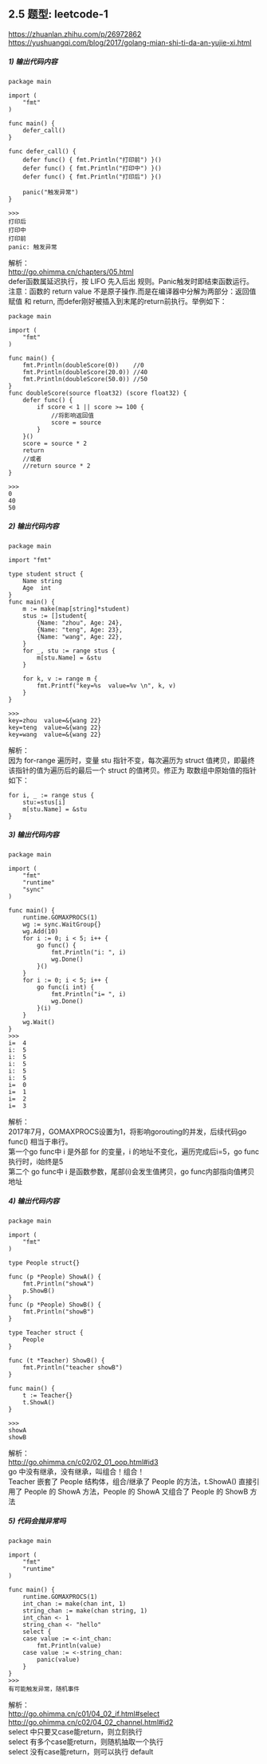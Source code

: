 ## 2.5 题型: leetcode-1


<https://zhuanlan.zhihu.com/p/26972862>      
<https://yushuangqi.com/blog/2017/golang-mian-shi-ti-da-an-yujie-xi.html>     

##### 1) 输出代码内容
```
package main

import (
	"fmt"
)

func main() {
	defer_call()
}

func defer_call() {
	defer func() { fmt.Println("打印前") }()
	defer func() { fmt.Println("打印中") }()
	defer func() { fmt.Println("打印后") }()

	panic("触发异常")
}

>>> 
打印后
打印中
打印前
panic: 触发异常
```
解析：     
<http://go.ohimma.cn/chapters/05.html>           
defer函数属延迟执行，按 LIFO 先入后出 规则。Panic触发时即结束函数运行。       
注意：函数的 return value 不是原子操作.而是在编译器中分解为两部分：返回值赋值 和 return, 而defer刚好被插入到末尾的return前执行。举例如下：

```
package main

import (
	"fmt"
)

func main() {
	fmt.Println(doubleScore(0))    //0
	fmt.Println(doubleScore(20.0)) //40
	fmt.Println(doubleScore(50.0)) //50
}
func doubleScore(source float32) (score float32) {
	defer func() {
		if score < 1 || score >= 100 {
			//将影响返回值
			score = source
		}
	}()
	score = source * 2
	return
	//或者
	//return source * 2
}

>>>
0
40
50
```



##### 2) 输出代码内容
```
package main

import "fmt"

type student struct {
	Name string
	Age  int
}
func main() {
	m := make(map[string]*student)
	stus := []student{
		{Name: "zhou", Age: 24},
		{Name: "teng", Age: 23},
		{Name: "wang", Age: 22},
	}
	for _, stu := range stus {
		m[stu.Name] = &stu
	}

	for k, v := range m {
		fmt.Printf("key=%s  value=%v \n", k, v)
	}
}

>>>
key=zhou  value=&{wang 22}
key=teng  value=&{wang 22}
key=wang  value=&{wang 22}
```
解析：      
因为 for-range 遍历时，变量 stu 指针不变，每次遍历为 struct 值拷贝，即最终该指针的值为遍历后的最后一个 struct 的值拷贝。修正为 取数组中原始值的指针 如下：
```
for i, _ := range stus {
	stu:=stus[i]
	m[stu.Name] = &stu
}
```

##### 3) 输出代码内容
```
package main

import (
	"fmt"
	"runtime"
	"sync"
)

func main() {
	runtime.GOMAXPROCS(1)
	wg := sync.WaitGroup{}
	wg.Add(10)
	for i := 0; i < 5; i++ {
		go func() {
			fmt.Println("i: ", i)
			wg.Done()
		}()
	}
	for i := 0; i < 5; i++ {
		go func(i int) {
			fmt.Println("i= ", i)
			wg.Done()
		}(i)
	}
	wg.Wait()
}
>>> 
i=  4
i:  5
i:  5
i:  5
i:  5
i:  5
i=  0
i=  1
i=  2
i=  3
```
解析：    
2017年7月，GOMAXPROCS设置为1，将影响gorouting的并发，后续代码go func() 相当于串行。     
第一个go func中 i 是外部 for 的变量，i 的地址不变化，遍历完成后i=5，go func执行时，i始终是5         
第二个 go func中 i 是函数参数，尾部(i)会发生值拷贝，go func内部指向值拷贝地址       


##### 4) 输出代码内容
```
package main

import (
	"fmt"
)

type People struct{}

func (p *People) ShowA() {
	fmt.Println("showA")
	p.ShowB()
}
func (p *People) ShowB() {
	fmt.Println("showB")
}

type Teacher struct {
	People
}

func (t *Teacher) ShowB() {
	fmt.Println("teacher showB")
}

func main() {
	t := Teacher{}
	t.ShowA()
}

>>>
showA
showB
```
解析：     
<http://go.ohimma.cn/c02/02_01_oop.html#id3>             
go 中没有继承，没有继承，叫组合！组合！     
Teacher 嵌套了 People 结构体，组合/继承了 People 的方法，t.ShowA() 直接引用了 People 的 ShowA 方法，People 的 ShowA 又组合了 People 的 ShowB 方法

##### 5) 代码会抛异常吗
```
package main

import (
	"fmt"
	"runtime"
)

func main() {
	runtime.GOMAXPROCS(1)
	int_chan := make(chan int, 1)
	string_chan := make(chan string, 1)
	int_chan <- 1
	string_chan <- "hello"
	select {
	case value := <-int_chan:
		fmt.Println(value)
	case value := <-string_chan:
		panic(value)
	}
}
>>>
有可能触发异常，随机事件
```
解析：   
<http://go.ohimma.cn/c01/04_02_if.html#select>             
<http://go.ohimma.cn/c02/04_02_channel.html#id2>                 
select 中只要又case能return，则立刻执行       
select 有多个case能return，则随机抽取一个执行          
select 没有case能return，则可以执行 default          



